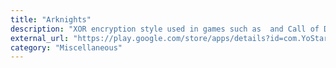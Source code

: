 ```yaml
---
title: "Arknights"
description: "XOR encryption style used in games such as  and Call of Duty: Mobile"
external_url: "https://play.google.com/store/apps/details?id=com.YoStarEN.Arknights&hl=en_US&gl=US"
category: "Miscellaneous"
---
```

